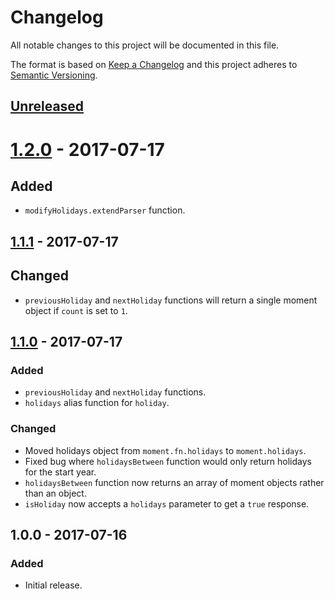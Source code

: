 # Changelog
All notable changes to this project will be documented in this file.

The format is based on [Keep a Changelog](http://keepachangelog.com/en/1.0.0/) and this project adheres to [Semantic Versioning](http://semver.org/spec/v2.0.0.html).

## [Unreleased]


# [1.2.0] - 2017-07-17
## Added
- `modifyHolidays.extendParser` function.


## [1.1.1] - 2017-07-17
## Changed
- `previousHoliday` and `nextHoliday` functions will return a single moment object if `count` is set to `1`.


## [1.1.0] - 2017-07-17
### Added
- `previousHoliday` and `nextHoliday` functions.
- `holidays` alias function for `holiday`.

### Changed
- Moved holidays object from `moment.fn.holidays` to `moment.holidays`.
- Fixed bug where `holidaysBetween` function would only return holidays for the start year.
- `holidaysBetween` function now returns an array of moment objects rather than an object.
- `isHoliday` now accepts a `holidays` parameter to get a `true` response.


## 1.0.0 - 2017-07-16
### Added
- Initial release.

[Unreleased]: https://github.com/kodie/moment-holiday/compare/v1.0.0...HEAD
[1.2.0]: https://github.com/kodie/moment-holiday/compare/v1.1.1...v1.2.0
[1.1.1]: https://github.com/kodie/moment-holiday/compare/v1.1.0...v1.1.1
[1.1.0]: https://github.com/kodie/moment-holiday/compare/v1.0.0...v1.1.0
